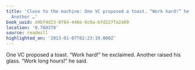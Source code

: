 ```yaml
---
title: 'Close to the machine: One VC proposed a toast. “Work hard!” he exclaimed.
  Another …'
book_uuid: d4bf4d23-0f84-446e-8c0a-bfd227fa2a69
location: '0.760378'
source: readmill
highlighted_on: '2013-01-07T02:23:19.000Z'
---
```


One VC proposed a toast. “Work hard!” he exclaimed. Another raised his glass. “Work long hours!” he said.